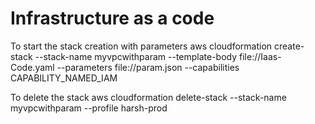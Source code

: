 # Infrastructure as a code

To start the stack creation with parameters
aws cloudformation create-stack --stack-name myvpcwithparam --template-body file://Iaas-Code.yaml --parameters file://param.json --capabilities CAPABILITY_NAMED_IAM

To delete the stack
aws cloudformation delete-stack --stack-name myvpcwithparam --profile harsh-prod
